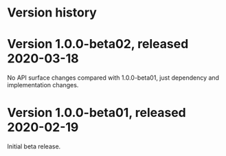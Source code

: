 # Version history

# Version 1.0.0-beta02, released 2020-03-18

No API surface changes compared with 1.0.0-beta01, just dependency
and implementation changes.

# Version 1.0.0-beta01, released 2020-02-19

Initial beta release.
